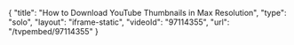 {
    "title": "How to Download YouTube Thumbnails in Max Resolution",
    "type": "solo",
    "layout": "iframe-static",
    "videoId": "97114355",
    "url": "\/tvpembed\/97114355"
}